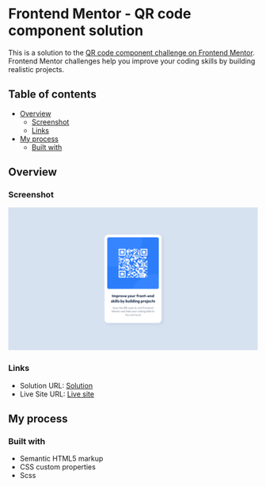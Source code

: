 # Frontend Mentor - QR code component solution

This is a solution to the [QR code component challenge on Frontend Mentor](https://www.frontendmentor.io/challenges/qr-code-component-iux_sIO_H). Frontend Mentor challenges help you improve your coding skills by building realistic projects. 

## Table of contents

- [Overview](#overview)
  - [Screenshot](#screenshot)
  - [Links](#links)
- [My process](#my-process)
  - [Built with](#built-with)

## Overview

### Screenshot

![](./assets/images/screenshot.png)

### Links

- Solution URL: [Solution](https://www.frontendmentor.io/solutions/qr-code-card-html-andand-scss-55KQHfvfc)
- Live Site URL: [Live site](https://cyruskabir.github.io/qr-code-card/)

## My process

### Built with

- Semantic HTML5 markup
- CSS custom properties
- Scss

